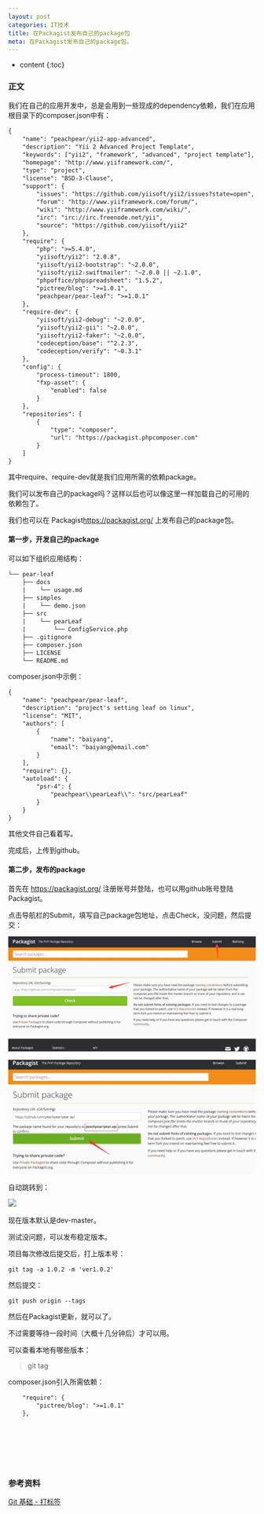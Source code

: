 ```yaml
---
layout: post
categories: IT技术
title: 在Packagist发布自己的package包
meta: 在Packagist发布自己的package包。
---
```

* content
{:toc}

### 正文

我们在自己的应用开发中，总是会用到一些现成的dependency依赖，我们在应用根目录下的composer.json中有：

```
{
    "name": "peachpear/yii2-app-advanced",
    "description": "Yii 2 Advanced Project Template",
    "keywords": ["yii2", "framework", "advanced", "project template"],
    "homepage": "http://www.yiiframework.com/",
    "type": "project",
    "license": "BSD-3-Clause",
    "support": {
        "issues": "https://github.com/yiisoft/yii2/issues?state=open",
        "forum": "http://www.yiiframework.com/forum/",
        "wiki": "http://www.yiiframework.com/wiki/",
        "irc": "irc://irc.freenode.net/yii",
        "source": "https://github.com/yiisoft/yii2"
    },
    "require": {
        "php": ">=5.4.0",
        "yiisoft/yii2": "2.0.8",
        "yiisoft/yii2-bootstrap": "~2.0.0",
        "yiisoft/yii2-swiftmailer": "~2.0.0 || ~2.1.0",
        "phpoffice/phpspreadsheet": "1.5.2",
        "pictree/blog": ">=1.0.1",
        "peachpear/pear-leaf": ">=1.0.1"
    },
    "require-dev": {
        "yiisoft/yii2-debug": "~2.0.0",
        "yiisoft/yii2-gii": "~2.0.0",
        "yiisoft/yii2-faker": "~2.0.0",
        "codeception/base": "^2.2.3",
        "codeception/verify": "~0.3.1"
    },
    "config": {
        "process-timeout": 1800,
        "fxp-asset": {
            "enabled": false
        }
    },
    "repositories": [
        {
            "type": "composer",
            "url": "https://packagist.phpcomposer.com"
        }
    ]
}
```

其中require、require-dev就是我们应用所需的依赖package。

我们可以发布自己的package吗？这样以后也可以像这里一样加载自己的可用的依赖包了。

我们也可以在 Packagist<https://packagist.org/> 上发布自己的package包。

#### 第一步，开发自己的package

可以如下组织应用结构：

```
└── pear-leaf
    ├── docs
    |    └── usage.md
    ├── simples
    |    └── demo.json
    ├── src
    |    └── pearLeaf
    |        └── ConfigService.php
    ├── .gitignore
    ├── composer.json
    ├── LICENSE
    └── README.md
```

composer.json中示例：

```
{
    "name": "peachpear/pear-leaf",
    "description": "project's setting leaf on linux",
    "license": "MIT",
    "authors": [
        {
            "name": "baiyang",
            "email": "baiyang@email.com"
        }
    ],
    "require": {},
    "autoload": {
        "psr-4": {
            "peachpear\\pearLeaf\\": "src/pearLeaf"
        }
    }
}
```

其他文件自己看着写。

完成后，上传到github。

#### 第二步，发布的package

首先在 <https://packagist.org/> 注册账号并登陆，也可以用github账号登陆Packagist。

点击导航栏的Submit，填写自己package包地址，点击Check，没问题，然后提交：

![](https://raw.githubusercontent.com/iBaiYang/PictureWareroom/master/20181219/20181219200600.jpg)

![](https://raw.githubusercontent.com/iBaiYang/PictureWareroom/master/20181219/20181219200620.jpg)

自动跳转到：

![]({{site.baseurl}}/images/20181219/20181219200637.jpg)

现在版本默认是dev-master。

测试没问题，可以发布稳定版本。

项目每次修改后提交后，打上版本号：

```
git tag -a 1.0.2 -m 'ver1.0.2'
```

然后提交：

```
git push origin --tags
```
 
然后在Packagist更新，就可以了。

不过需要等待一段时间（大概十几分钟后）才可以用。

可以查看本地有哪些版本：

> git tag

composer.json引入所需依赖：

```
    "require": {
        "pictree/blog": ">=1.0.1"
    },
```

<br/><br/><br/><br/><br/>
### 参考资料

[Git 基础 - 打标签](https://git-scm.com/book/zh/v1/Git-%E5%9F%BA%E7%A1%80-%E6%89%93%E6%A0%87%E7%AD%BE)